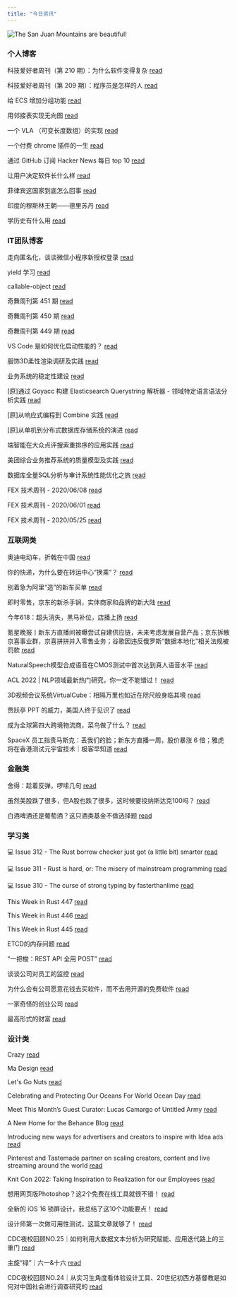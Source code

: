 ```yaml
---
title: "今日资讯"
---
```


![The San Juan Mountains are beautiful!](https://cn.bing.com/th?id=OHR.Balsamroot_EN-US8641268598_UHD.jpg "San Juan Mountains")

### 个人博客

   科技爱好者周刊（第 210 期）：为什么软件变得复杂 [read](http://www.ruanyifeng.com/blog/2022/06/weekly-issue-210.html)

   科技爱好者周刊（第 209 期）：程序员是怎样的人 [read](http://www.ruanyifeng.com/blog/2022/06/weekly-issue-209.html)

   给 ECS 增加分组功能 [read](https://blog.codingnow.com/2022/06/ecs_group.html)

   用邻接表实现无向图 [read](https://blog.codingnow.com/2022/06/ajdjacency_list.html)

   一个 VLA （可变长度数组）的实现 [read](https://blog.codingnow.com/2022/06/vla.html)

   一个付费 chrome 插件的一生 [read](https://blog.t9t.io/star-history-2021-01-21/)

   通过 GitHub 订阅 Hacker News 每日 top 10 [read](https://blog.t9t.io/headllines-2020-09-03/)

   让用户决定软件长什么样 [read](https://blog.t9t.io/let-user-design-2020-06-18/)

   菲律宾这国家到底怎么回事 [read](https://www.kymjs.com/history/2022/05/11/01)

   印度的穆斯林王朝——德里苏丹 [read](https://www.kymjs.com/pay/history/2022/05/08/01)

   学历史有什么用 [read](https://www.kymjs.com/history/2022/05/04/01)

### IT团队博客

   走向匿名化，谈谈微信小程序新授权登录 [read](http://www.alloyteam.com/2021/04/15431/)

   yield 学习 [read](http://www.alloyteam.com/2021/03/15427/)

   callable-object [read](http://www.alloyteam.com/2021/03/callable-object/)

   奇舞周刊第 451 期 [read](https://weekly.75.team/issue451.html)

   奇舞周刊第 450 期 [read](https://weekly.75.team/issue450.html)

   奇舞周刊第 449 期 [read](https://weekly.75.team/issue449.html)

   VS Code 是如何优化启动性能的？ [read](https://fed.taobao.org/blog/taofed/do71ct/wpsf10)

   服饰3D柔性渲染调研及实践 [read](https://fed.taobao.org/blog/taofed/do71ct/fufsgh)

   业务系统的稳定性建设 [read](https://fed.taobao.org/blog/taofed/do71ct/fc3cy0)

   \[原\]通过 Goyacc 构建 Elasticsearch Querystring 解析器 - 领域特定语言语法分析实践 [read](https://blog.csdn.net/ByteDanceTech/article/details/125325930)

   \[原\]从响应式编程到 Combine 实践 [read](https://blog.csdn.net/ByteDanceTech/article/details/125308184)

   \[原\]从单机到分布式数据库存储系统的演进 [read](https://blog.csdn.net/ByteDanceTech/article/details/125289041)

   端智能在大众点评搜索重排序的应用实践 [read](https://tech.meituan.com/2022/06/16/edge-search-rerank.html)

   美团综合业务推荐系统的质量模型及实践 [read](https://tech.meituan.com/2022/06/16/recommendation-system-quality-model.html)

   数据库全量SQL分析与审计系统性能优化之旅 [read](https://tech.meituan.com/2022/06/09/the-route-of-database-get-audit-sql-optimize.html)

   FEX 技术周刊 - 2020/06/08 [read](http://fex.baidu.com/blog/2020/06/fex-weekly-08//)

   FEX 技术周刊 - 2020/06/01 [read](http://fex.baidu.com/blog/2020/06/fex-weekly-01//)

   FEX 技术周刊 - 2020/05/25 [read](http://fex.baidu.com/blog/2020/05/fex-weekly-25//)

### 互联网类

   奥迪电动车，折戟在中国 [read](http://www.huxiu.com/article/584608.html?f=wangzhan)

   你的快递，为什么要在转运中心“换乘”？ [read](http://www.huxiu.com/article/584603.html?f=wangzhan)

   别着急为阿里“造”的新车买单 [read](http://www.huxiu.com/article/582286.html?f=wangzhan)

   即时零售，京东的新杀手锏，实体商家和品牌的新大陆 [read](https://36kr.com/p/1788631711789705)

   今年618：超头消失，黑马补位，店播上扬 [read](https://36kr.com/p/1788891679240584)

   氪星晚报丨新东方直播间被曝尝试自建供应链，未来考虑发展自营产品；京东拆散京喜事业群，京喜拼拼并入零售业务；谷歌因违反俄罗斯“数据本地化”相关法规被罚款 [read](https://36kr.com/p/1788953591313029)

   NaturalSpeech模型合成语音在CMOS测试中首次达到真人语音水平 [read](https://www.msra.cn/zh-cn/news/features/naturalspeech)

   ACL 2022 \| NLP领域最新热门研究，你一定不能错过！ [read](https://www.msra.cn/zh-cn/news/features/acl-2022)

   3D视频会议系统VirtualCube：相隔万里也如近在咫尺般身临其境 [read](https://www.msra.cn/zh-cn/news/features/virtualcube)

   贾跃亭 PPT 的威力，美国人终于见识了 [read](http://www.geekpark.net/news/303908)

   成为全球第四大跨境物流商，菜鸟做了什么？ [read](http://www.geekpark.net/news/303909)

   SpaceX 员工指责马斯克：丢我们的脸；新东方直播一周，股价暴涨 6 倍；雅虎将在香港测试元宇宙技术｜极客早知道 [read](http://www.geekpark.net/news/303890)

### 金融类

   舍得：趁着反弹，啰嗦几句 [read](http://xueqiu.com/1614119807/222930927)

   虽然美股跌了很多，但A股也跌了很多，这时候要投纳斯达克100吗？ [read](http://xueqiu.com/9290769077/222859586)

   白酒啤酒还是葡萄酒？这只酒类基金不做选择题 [read](http://xueqiu.com/1900077504/222900077)

### 学习类

   💻 Issue 312 - The Rust borrow checker just got (a little bit) smarter [read](https://rust.libhunt.com/newsletter/312)

   💻 Issue 311 - Rust is hard, or: The misery of mainstream programming [read](https://rust.libhunt.com/newsletter/311)

   💻 Issue 310 - The curse of strong typing by fasterthanlime [read](https://rust.libhunt.com/newsletter/310)

   This Week in Rust 447 [read](https://this-week-in-rust.org/blog/2022/06/15/this-week-in-rust-447/)

   This Week in Rust 446 [read](https://this-week-in-rust.org/blog/2022/06/08/this-week-in-rust-446/)

   This Week in Rust 445 [read](https://this-week-in-rust.org/blog/2022/06/01/this-week-in-rust-445/)

   ETCD的内存问题 [read](https://coolshell.cn/articles/22242.html)

   “一把梭：REST API 全用 POST” [read](https://coolshell.cn/articles/22173.html)

   谈谈公司对员工的监控 [read](https://coolshell.cn/articles/22157.html)

   为什么会有公司愿意花钱去买软件，而不去用开源的免费软件 [read](https://wanqu.co/p/7581?s=rss)

   一家奇怪的创业公司 [read](https://wanqu.co/p/7580?s=rss)

   最高形式的财富 [read](https://wanqu.co/p/7579?s=rss)

### 设计类

   Crazy [read](https://www.behance.net/gallery/145395893/Crazy)

   Ma Design [read](https://www.behance.net/gallery/145464801/Ma-Design)

   Let's Go Nuts [read](https://www.behance.net/gallery/146058763/Lets-Go-Nuts)

   Celebrating and Protecting Our Oceans For World Ocean Day [read](https://medium.com/behance-blog/celebrating-and-protecting-our-oceans-for-world-ocean-day-2c24a64c913e?source=rss-f5272b7f3182------2)

   Meet This Month’s Guest Curator: Lucas Camargo of Untitled Army [read](https://medium.com/behance-blog/meet-this-months-guest-curator-lucas-camargo-of-untitled-army-3592b70bdbc3?source=rss-f5272b7f3182------2)

   A New Home for the Behance Blog [read](https://medium.com/behance-blog/a-new-home-for-the-behance-blog-8261c8e49c2b?source=rss-f5272b7f3182------2)

   Introducing new ways for advertisers and creators to inspire with Idea ads [read](https://newsroom.pinterest.com/en/post/introducing-new-ways-for-advertisers-and-creators-to-inspire-with-idea-ads)

   Pinterest and Tastemade partner on scaling creators, content and live streaming around the world [read](https://newsroom.pinterest.com/en/post/pinterest-and-tastemade-partner-on-scaling-creators-content-and-live-streaming-around-the)

   Knit Con 2022: Taking Inspiration to Realization for our Employees [read](https://newsroom.pinterest.com/en/post/knit-con-2022-taking-inspiration-to-realization-for-our-employees)

   想用网页版Photoshop？这2个免费在线工具就很不错！ [read](https://www.uisdc.com/free-online-tools)

   全新的 iOS 16 锁屏设计，我总结了这10个功能要点！ [read](https://www.uisdc.com/ios-16-lock-screen)

   设计师第一次做可用性测试，这篇文章就够了！ [read](https://www.uisdc.com/usability-test)

   CDC夜校回顾NO.25｜如何利用大数据文本分析为研究赋能、应用迭代路上的三重门 [read](https://cdc.tencent.com/2022/06/08/cdc%e5%a4%9c%e6%a0%a1%e5%9b%9e%e9%a1%beno-25%ef%bd%9c%e5%a6%82%e4%bd%95%e5%88%a9%e7%94%a8%e5%a4%a7%e6%95%b0%e6%8d%ae%e6%96%87%e6%9c%ac%e5%88%86%e6%9e%90%e4%b8%ba%e7%a0%94%e7%a9%b6%e8%b5%8b%e8%83%bd-2/)

   主旋“绿”｜六一&十六 [read](https://cdc.tencent.com/2022/06/07/%e4%b8%bb%e6%97%8b%e7%bb%bf%ef%bd%9c%e5%85%ad%e4%b8%80%e5%8d%81%e5%85%ad/)

   CDC夜校回顾NO.24｜从实习生角度看体验设计工具、20世纪初西方基督教是如何对中国社会进行调查研究的 [read](https://cdc.tencent.com/2022/06/06/cdc%e5%a4%9c%e6%a0%a1%e5%9b%9e%e9%a1%beno-24%ef%bd%9c%e4%bb%8e%e5%ae%9e%e4%b9%a0%e7%94%9f%e8%a7%92%e5%ba%a6%e7%9c%8b%e4%bd%93%e9%aa%8c%e8%ae%be%e8%ae%a1%e5%b7%a5%e5%85%b7%e3%80%8120%e4%b8%96%e7%ba%aa/)

